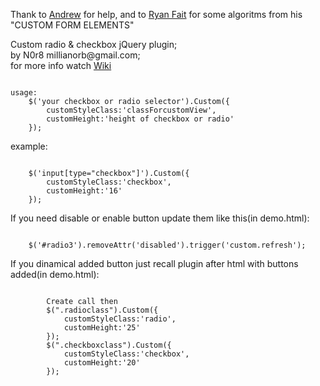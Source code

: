 ﻿<p>Thank to <a href="https://github.com/grachov">Andrew</a> for help, and to <a href="www.ryanfait.com">Ryan Fait</a> for some algoritms from his "CUSTOM FORM ELEMENTS"<p>
<p>Custom radio & checkbox jQuery plugin; <br/>
by N0r8 millianorb@gmail.com;<br/>
for more info watch <a href="https://github.com/n0r8/Custom-radio-checkbox-buttons/wiki">Wiki</a><br/>
</p>
<pre><code>
usage:
	$('your checkbox or radio selector').Custom({
		customStyleClass:'classForcustomView',
		customHeight:'height of checkbox or radio'
	});
</code></pre>
<p>example:</p>
<pre><code>
	$('input[type="checkbox"]').Custom({
		customStyleClass:'checkbox',
		customHeight:'16'
	});
</code></pre>
<p>If you need disable or enable button update them like this(in demo.html):</p>
<pre><code>
	$('#radio3').removeAttr('disabled').trigger('custom.refresh');
</code></pre>
<p>If you dinamical added button just recall plugin after html with buttons added(in demo.html):</p>
<pre><code>
		Create call then
		$(".radioclass").Custom({
			customStyleClass:'radio',
			customHeight:'25'
		});
		$(".checkboxclass").Custom({
			customStyleClass:'checkbox',
			customHeight:'20'
		});
</code></pre>